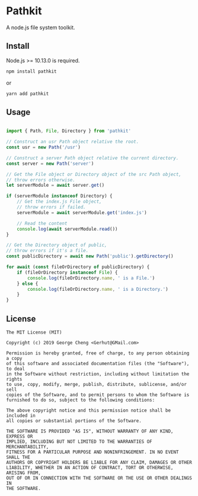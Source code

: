 # Pathkit

A node.js file system toolkit. 

## Install

Node.js >= 10.13.0 is required.

```bash
npm install pathkit
```

or

```bash
yarn add pathkit
```

## Usage

```JavaScript

import { Path, File, Directory } from 'pathkit'

// Construct an usr Path object relative the root.
const usr = new Path('/usr')

// Construct a server Path object relative the current directory.
const server = new Path('server')

// Get the File object or Directory object of the src Path object,
// throw errors otherwise.
let serverModule = await server.get()

if (serverModule instanceof Directory) {
    // Get the index.js File object,
    // throw errors if failed.
    serverModule = await serverModule.get('index.js')

    // Read the content
    console.log(await serverModule.read())
}

// Get the Directory object of public,
// throw errors if it's a file.
const publicDirectory = await new Path('public').getDirectory()

for await (const fileOrDirectory of publicDirectory) {
    if (fileOrDirectory instanceof File) {
        console.log(fileOrDirectory.name, ' is a File.')
    } else {
        console.log(fileOrDirectory.name, ' is a Directory.')
    }
}

```

## License

    The MIT License (MIT)

    Copyright (c) 2019 George Cheng <Gerhut@GMail.com>

    Permission is hereby granted, free of charge, to any person obtaining a copy
    of this software and associated documentation files (the "Software"), to deal
    in the Software without restriction, including without limitation the rights
    to use, copy, modify, merge, publish, distribute, sublicense, and/or sell
    copies of the Software, and to permit persons to whom the Software is
    furnished to do so, subject to the following conditions:

    The above copyright notice and this permission notice shall be included in
    all copies or substantial portions of the Software.

    THE SOFTWARE IS PROVIDED "AS IS", WITHOUT WARRANTY OF ANY KIND, EXPRESS OR
    IMPLIED, INCLUDING BUT NOT LIMITED TO THE WARRANTIES OF MERCHANTABILITY,
    FITNESS FOR A PARTICULAR PURPOSE AND NONINFRINGEMENT. IN NO EVENT SHALL THE
    AUTHORS OR COPYRIGHT HOLDERS BE LIABLE FOR ANY CLAIM, DAMAGES OR OTHER
    LIABILITY, WHETHER IN AN ACTION OF CONTRACT, TORT OR OTHERWISE, ARISING FROM,
    OUT OF OR IN CONNECTION WITH THE SOFTWARE OR THE USE OR OTHER DEALINGS IN
    THE SOFTWARE.
